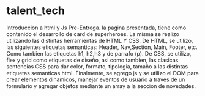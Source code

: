 # talent_tech

Introduccion a html y Js
Pre-Entrega.
la pagina presentada, tiene como contenido el desarrollo de card de superheroes. La misma se realizo utilizando las distintas herramientas de HTML Y CSS.
De HTML, se utilizo, las siguientes etiquetas semanticas: Header, Nav,Section, Main, Footer, etc. Como tambien las etiquetas h1, h2,h3 y de parrafo (p).
De CSS, se utilizo, flex y grid como etiquetas de diseño, asi como tambien, las clasicas sentencias CSS para dar color, formato, tipologia, tamaño a las distintas etiquetas semanticas html.
Finalmente, se agrego js y se utilizo el DOM para crear elementos dinamicos, manejar  eventos de usuario a traves de un formulario y agregar objetos mediante un array a la seccion de novedades.